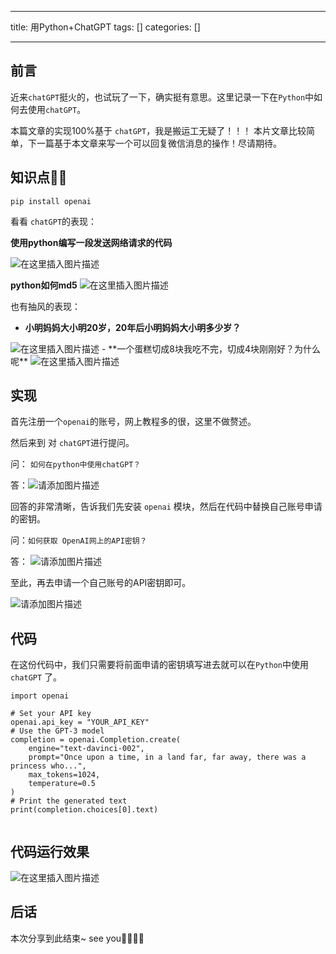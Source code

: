 
--- 
title:  用Python+ChatGPT 
tags: []
categories: [] 

---
## 前言

>  
 近来`chatGPT`挺火的，也试玩了一下，确实挺有意思。这里记录一下在`Python`中如何去使用`chatGPT`。 


本篇文章的实现100%基于 `chatGPT`，我是搬运工无疑了！！！ 本片文章比较简单，下一篇基于本文章来写一个可以回复微信消息的操作！尽请期待。

## 知识点📖📖

```
pip install openai

```

看看 `chatGPT`的表现：

**使用python编写一段发送网络请求的代码**

<img src="https://img-blog.csdnimg.cn/e37c7700b4ab4597a852640b03fcb3f6.png" alt="在这里插入图片描述">

**python如何md5** <img src="https://img-blog.csdnimg.cn/904e2083bdb84c719eacd122fd70cee3.png" alt="在这里插入图片描述">

也有抽风的表现：
- **小明妈妈大小明20岁，20年后小明妈妈大小明多少岁？**
<img src="https://img-blog.csdnimg.cn/7c3d74b27b694aee9333c4d57ce99c09.png" alt="在这里插入图片描述">
- **一个蛋糕切成8块我吃不完，切成4块刚刚好？为什么呢**
<img src="https://img-blog.csdnimg.cn/6beedc54424e4e5abbb289150b53f297.png" alt="在这里插入图片描述">

## 实现

首先注册一个`openai`的账号，网上教程多的很，这里不做赘述。

然后来到  对 `chatGPT`进行提问。

问： `如何在python中使用chatGPT？`

答：<img src="https://img-blog.csdnimg.cn/6cd5bd63b5dd47c8abe382e40532c51f.png" alt="请添加图片描述">

回答的非常清晰，告诉我们先安装 `openai` 模块，然后在代码中替换自己账号申请的密钥。

问：`如何获取 OpenAI网上的API密钥？`

答： <img src="https://img-blog.csdnimg.cn/9faeffd0844e4766b159c569110e8acc.png" alt="请添加图片描述">

至此，再去申请一个自己账号的API密钥即可。

<img src="https://img-blog.csdnimg.cn/9091c8369a204dcda29fde5783d37bae.png" alt="请添加图片描述">

## 代码

在这份代码中，我们只需要将前面申请的密钥填写进去就可以在`Python`中使用 `chatGPT` 了。

```
import openai

# Set your API key
openai.api_key = "YOUR_API_KEY"
# Use the GPT-3 model
completion = openai.Completion.create(
    engine="text-davinci-002",
    prompt="Once upon a time, in a land far, far away, there was a princess who...",
    max_tokens=1024,
    temperature=0.5
)
# Print the generated text
print(completion.choices[0].text)


```

## 代码运行效果

<img src="https://img-blog.csdnimg.cn/08b380c665534f38b31bd4f530143706.png" alt="在这里插入图片描述">

## 后话

本次分享到此结束~ see you🐱‍🏍🐱‍🏍
